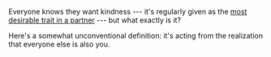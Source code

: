 
Everyone knows they want kindness --- it's regularly given as the [most desirable trait in a partner](https://www.psychologytoday.com/us/blog/the-athletes-way/201909/the-trait-people-desire-most-in-partner) --- but what exactly is it?

Here's a somewhat unconventional definition: it's acting from the realization that everyone else is also you.

